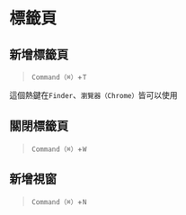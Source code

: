 # 標籤頁

## 新增標籤頁

> `Command（⌘）`+`T`

這個熱鍵在`Finder`、`瀏覽器（Chrome）`皆可以使用

## 關閉標籤頁

> `Command（⌘）`+`W`

## 新增視窗

> `Command（⌘）`+`N`
